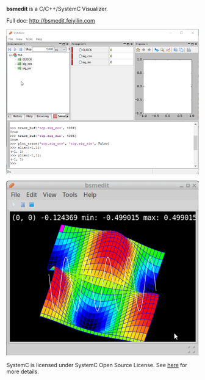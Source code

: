 **bsmedit** is a C/C++/SystemC Visualizer.

Full doc: http://bsmedit.feiyilin.com

<img src="/web/images/start_run_plot.gif"></img>

<img src="/web/images/waves.gif"></img>

SystemC is licensed under SystemC Open Source License.
See [here](/systemc-2.3.1/docs/SystemC_Open_Source_License.pdf) for more details.
